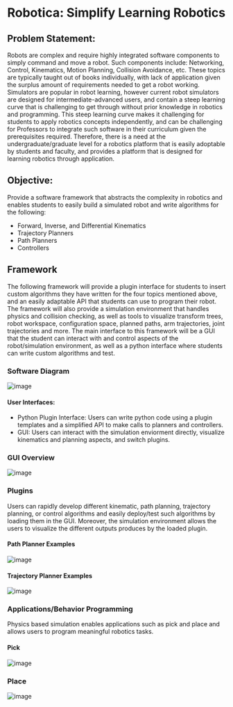 # Robotica: Simplify Learning Robotics

## Problem Statement: 
Robots are complex and require highly integrated software components to simply command and move a robot. Such components include: Networking, Control, Kinematics, Motion Planning, Collision Avoidance, etc.
These topics are typically taught out of books individually, with lack of application given the surplus amount of requirements needed to get a robot working. Simulators are popular in robot learning, 
however current robot simulators are designed for intermediate-advanced users, and contain a steep learning curve that is challenging to get through without prior knowledge in robotics and programming.
This steep learning curve makes it challenging for students to apply robotics concepts independently, and can be challenging for Professors to integrate such software in their curriculum given the
prerequisites required. Therefore, there is a need at the undergraduate/graduate level for a robotics platform that is easily adoptable by students and faculty, 
and provides a platform that is designed for learning robotics through application. 

## Objective: 
Provide a software framework that abstracts the complexity in robotics and enables students to easily build a simulated robot and write algorithms for the following: 
- Forward, Inverse, and Differential Kinematics 
- Trajectory Planners 
- Path Planners 
- Controllers 

## Framework
The following framework will provide a plugin interface for students to insert custom algorithms they have written for the four topics mentioned above, and an easily adaptable API that students can use to program their robot. The framework will also provide a simulation environment that handles physics and collision checking, as well as tools to visualize transform trees, robot workspace, configuration space, planned paths, arm trajectories, joint trajectories and more. The main interface to this framework will be a GUI that the student can interact with and control aspects of the robot/simulation environment, as well as a python interface where students can write custom algorithms and test. 

### Software Diagram
![image](https://github.com/user-attachments/assets/1657b3c5-60c3-4d06-8ca1-beb23741ff3f)
#### User Interfaces:
- Python Plugin Interface: Users can write python code using a plugin templates and a simplified API to make calls to planners and controllers.
- GUI: Users can interact with the simulation enviorment directly, visualize kinematics and planning aspects, and switch plugins. 

### GUI Overview
![image](https://github.com/user-attachments/assets/a4da12a1-7f87-4492-8381-eccd5b97fcf5)

### Plugins
Users can rapidly develop different kinematic, path planning, trajectory planning, or control algorithms and easily deploy/test such algorithms by loading them in the GUI. Moreover, the simulation environment allows the users to
visualize the different outputs produces by the loaded plugin. 

#### Path Planner Examples
![image](https://github.com/user-attachments/assets/6112d565-2911-4044-bcd7-ab81ac619507)

#### Trajectory Planner Examples
![image](https://github.com/user-attachments/assets/7b3a0f6b-4076-468c-9a64-65448600f804)

### Applications/Behavior Programming
Physics based simulation enables applications such as pick and place and allows users to program meaningful robotics tasks. 
#### Pick
![image](https://github.com/user-attachments/assets/8aed2e82-f4fc-4a47-a64b-67f559db2bf2)
### Place
![image](https://github.com/user-attachments/assets/e303dd8f-3526-4d87-bada-7ba1d2c5091f)



